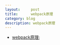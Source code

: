 ```yaml
---
layout:     post
title:     	webpack原理
category: blog
description: webpack原理
---
```

* [webpack原理](https://segmentfault.com/a/1190000015088834?utm_source=tag-newest);

